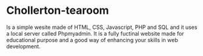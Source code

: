 # Chollerton-tearoom
Is a simple wesite made of HTML, CSS, Javascript, PHP and SQL and it uses a local server called Phpmyadmin.
It is a fully fuctinal website made for educational purpose and a good way of enhancing your skills in web development.
